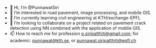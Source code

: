 - 👋 Hi, I’m @PunnawatSiri
- 👀 I’m interested in road pavement, image processing, and mobile GIS.
- 🌱 I’m currently learning civil engineering at KTH/exchange-EPFL
- 💞️ I’m looking to collaborate on a project related on pavement crack detection using NN combined with the application of moblie GIS.
- 📫 How to reach me for profession p.siripatthiti@gmail.com; for academic: punnawat@kth.se, or punnawat.siripatthiti@epfl.ch

<!---
PunnawatSiri/PunnawatSiri is a ✨ special ✨ repository because its `README.md` (this file) appears on your GitHub profile.
You can click the Preview link to take a look at your changes.
--->
